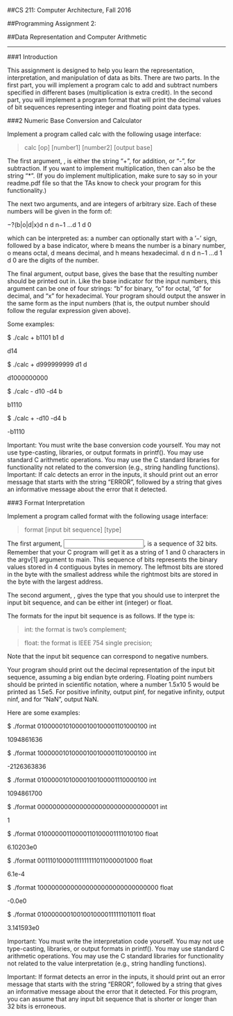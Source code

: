 ##CS 211: Computer Architecture, Fall 2016

##Programming Assignment 2:

##Data Representation and Computer Arithmetic

----

###1 Introduction 

This assignment is designed to help you learn the representation, interpretation, and manipulation of data as bits. There are two parts. In the first part, you will implement a program calc to add and subtract numbers specified in different bases (multiplication is extra credit). In the second part, you will implement a program format that will print the decimal values of bit sequences representing integer and floating point data types.

###2 Numeric Base Conversion and Calculator

Implement a program called calc with the following usage interface:

> calc [op] [number1] [number2] [output base]

The first argument, <op>, is either the string “+”, for addition, or “-”, for subtraction. If you want to implement multiplication, then <op> can also be the string “*”. (If you do implement multiplication, make sure to say so in your readme.pdf file so that the TAs know to check your program for this functionality.)

The next two arguments, <number1> and <number2> are integers of arbitrary size. Each of these numbers will be given in the form of:

−?(b|o|d|x)d n d n−1 ...d 1 d 0


which can be interpreted as: a number can optionally start with a ’−’ sign, followed by a base indicator, where b means the number is a binary number, o means octal, d means decimal, and h means hexadecimal. d n d n−1 ...d 1 d 0 are the digits of the number.

The final argument, output base, gives the base that the resulting number should be printed out in. Like the base indicator for the input numbers, this argument can be one of four strings: “b” for binary, “o” for octal, “d” for decimal, and “x” for hexadecimal. Your program should output the answer in the same form as the input numbers (that is, the output number should follow the regular expression given above).

Some examples:

$ ./calc + b1101 b1 d

d14

$ ./calc + d999999999 d1 d

d1000000000

$ ./calc - d10 -d4 b

b1110

$ ./calc + -d10 -d4 b

-b1110

Important: You must write the base conversion code yourself. You may not use type-casting, libraries, or output formats in printf(). You may use standard C arithmetic operations. You may use the C standard libraries for functionality not related to the conversion (e.g., string handling functions). Important: If calc detects an error in the inputs, it should print out an error message that starts with the string “ERROR”, followed by a string that gives an informative message about the error that it detected.

###3 Format Interpretation

Implement a program called format with the following usage interface: 

> format [input bit sequence] [type]

The first argument, <input bit sequence>, is a sequence of 32 bits. Remember that your C program will get it as a string of 1 and 0 characters in the argv[1] argument to main. This sequence of bits represents the binary values stored in 4 contiguous bytes in memory. The leftmost bits are stored in the byte with the smallest address while the rightmost bits are stored in the byte with the largest address.

The second argument, <type>, gives the type that you should use to interpret the input bit sequence, and can be either int (integer) or float.

The formats for the input bit sequence is as follows. If the type is:

> int: the format is two’s complement;

> float: the format is IEEE 754 single precision;

Note that the input bit sequence can correspond to negative numbers.

Your program should print out the decimal representation of the input bit sequence, assuming a big endian byte ordering. Floating point numbers should be printed in scientific notation, where a number 1.5x10 5 would be printed as 1.5e5. For positive infinity, output pinf, for negative infinity, output ninf, and for “NaN”, output NaN.

Here are some examples:

$ ./format 01000001010000100100001101000100 int

1094861636

$ ./format 10000001010000100100001101000100 int

-2126363836

$ ./format 01000001010000100100001110000100 int

1094861700

$ ./format 00000000000000000000000000000001 int

1

$ ./format 01000000110000110100001111010100 float

6.10203e0

$ ./format 00111010000111111111011000001000 float

6.1e-4

$ ./format 10000000000000000000000000000000 float

-0.0e0

$ ./format 01000000010010010000111111011011 float

3.141593e0

Important: You must write the interpretation code yourself. You may not use type-casting, libraries, or output formats in printf(). You may use standard C arithmetic operations. You may use the C standard libraries for functionality not related to the value interpretation (e.g., string handling functions).

Important: If format detects an error in the inputs, it should print out an error message that starts with the string “ERROR”, followed by a string that gives an informative message about the error that it detected. For this program, you can assume that any input bit sequence that is shorter or longer than 32 bits is erroneous.


